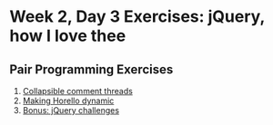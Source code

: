 # Week 2, Day 3 Exercises: jQuery, how I love thee

## Pair Programming Exercises

1. [Collapsible comment threads](comment_threads/README.md)
1. [Making Horello dynamic](horello_dynamic/README.md)
1. [Bonus: jQuery challenges](bonus_jquery.md)
